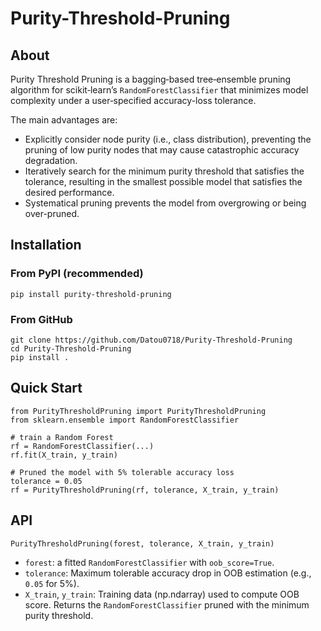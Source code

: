 # Purity-Threshold-Pruning

## About
Purity Threshold Pruning is a bagging‑based tree‑ensemble pruning algorithm for scikit‑learn’s `RandomForestClassifier` that minimizes model complexity under a user‑specified accuracy-loss tolerance.

The main advantages are:
 - Explicitly consider node purity (i.e., class distribution), preventing the pruning of low purity nodes that may cause catastrophic accuracy degradation.
 - Iteratively search for the minimum purity threshold that satisfies the tolerance, resulting in the smallest possible model that satisfies the desired performance.
 - Systematical pruning prevents the model from overgrowing or being over-pruned.

## Installation

### From PyPI (recommended)
```
pip install purity-threshold-pruning
```

### From GitHub
```
git clone https://github.com/Datou0718/Purity-Threshold-Pruning
cd Purity-Threshold-Pruning
pip install .
```

## Quick Start

```
from PurityThresholdPruning import PurityThresholdPruning
from sklearn.ensemble import RandomForestClassifier

# train a Random Forest
rf = RandomForestClassifier(...)
rf.fit(X_train, y_train)

# Pruned the model with 5% tolerable accuracy loss
tolerance = 0.05 
rf = PurityThresholdPruning(rf, tolerance, X_train, y_train)
```

## API
```PurityThresholdPruning(forest, tolerance, X_train, y_train)```
- `forest`: a fitted `RandomForestClassifier` with `oob_score=True`.
- `tolerance`: Maximum tolerable accuracy drop in OOB estimation (e.g., `0.05` for 5%).
- `X_train`, `y_train`: Training data (np.ndarray) used to compute OOB score.
Returns the `RandomForestClassifier` pruned with the minimum purity threshold.